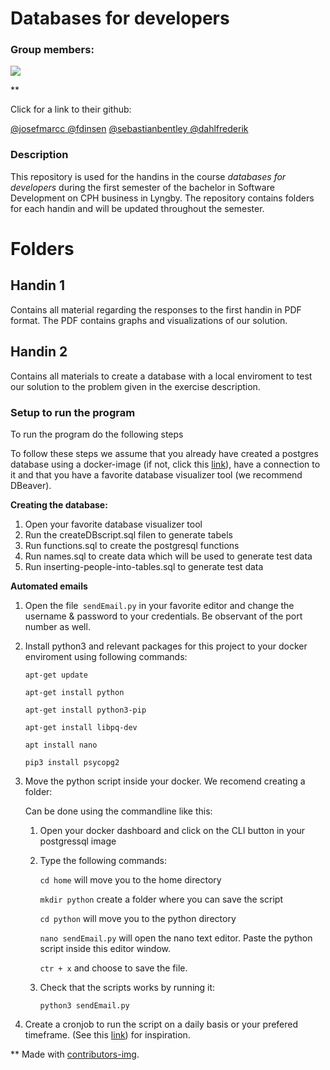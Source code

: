 # Databases for developers

### Group members: 
<a href = "https://github.com/dahlfrederik/soft_1sem_databases/graphs/contributors">
  <img src = "https://contrib.rocks/image?repo=dahlfrederik/soft_1sem_databases"/>
</a>

**


Click for a link to their github: 

[@josefmarcc ](https://github.com/josefmarcc)
[@fdinsen](https://github.com/fdinsen)
[@sebastianbentley ](https://github.com/SebastianBentley)
[@dahlfrederik ](https://github.com/dahlfrederik)



### Description
This repository is used for the handins in the course _databases for developers_ during the first semester of the bachelor in Software Development on CPH business in Lyngby. 
The repository contains folders for each handin and will be updated throughout the semester. 

# Folders

## Handin 1 
Contains all material regarding the responses to the first handin in PDF format. The PDF contains graphs and visualizations of our solution. 

## Handin 2
Contains all materials to create a database with a local enviroment to test our solution to the problem given in the exercise description. 

### Setup to run the program
To run the program do the following steps

To follow these steps we assume that you already have created a postgres database using a docker-image (if not, click this [link](https://hub.docker.com/_/postgres)), have a connection to it and that you have a favorite database visualizer tool (we recommend DBeaver). 

**Creating the database:**

1. Open your favorite database visualizer tool 
2. Run the createDBscript.sql filen to generate tabels 
2. Run functions.sql to create the postgresql functions 
3. Run names.sql to create data which will be used to generate test data
4. Run inserting-people-into-tables.sql to generate test data 

**Automated emails**

1. Open the file` sendEmail.py` in your favorite editor and change the username & password to your credentials. Be observant of the port number as well. 
2. Install python3 and relevant packages for this project to your docker enviroment using following commands:

	`apt-get update`
	
	`apt-get install python`
	
	`apt-get install python3-pip`
	
	`apt-get install libpq-dev`
	
	`apt install nano`
	
	`pip3 install psycopg2` 
	
	
3. Move the python script inside your docker. We recomend creating a folder: 

	Can be done using the commandline like this: 
	
	1. Open your docker dashboard and click on the CLI button in your postgressql image
	2. Type the following commands: 
	
		`cd home` will move you to the home directory
		
		`mkdir python` create a folder where you can save the script 
		
		`cd python` will move you to the python directory 
		
		`nano sendEmail.py` will open the nano text editor. Paste the python script inside this editor window. 
		
		`ctr + x` and choose to save the file. 
	
	3. Check that the scripts works by running it: 
	
		`python3 sendEmail.py`
	
4. Create a cronjob to run the script on a daily basis or your prefered timeframe. (See this [link](https://phoenixnap.com/kb/set-up-cron-job-linux )) for inspiration. 
	


** Made with [contributors-img](https://contrib.rocks).
